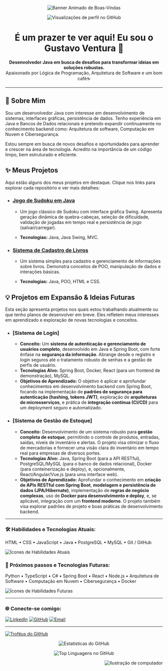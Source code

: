 <p align="center">
  <img src="https://i.redd.it/z5useo7ajpfe1.gif" alt="Banner Animado de Boas-Vindas" />
</p>

<p align="center">
  <img src="https://komarev.com/ghpvc/?username=Gtvnv&label=Visualizações&color=0e75b6&style=flat-square" alt="Visualizações de perfil no GitHub" />
</p>

<h1 align="center">É um prazer te ver aqui! Eu sou o Gustavo Ventura 🚀</h1>

<p align="center">
  <b>Desenvolvedor Java em busca de desafios para transformar ideias em soluções robustas.</b><br>
  Apaixonado por Lógica de Programação, Arquitetura de Software e um bom café☕️
</p>

---

## 🚀 Sobre Mim

Sou um desenvolvedor Java com interesse em desenvolvimento de sistemas, interfaces gráficas, persistência de dados. Tenho experiência em Java e Bancos de Dados relacionais e pretendo expandir continuamente no conhecimento backend como: Arquitetura de software, Computação em Nuvem e Cibersegurança.

Estou sempre em busca de novos desafios e oportunidades para aprender e crescer na área de tecnologia. Acredito na importância de um código limpo, bem estruturado e eficiente.

## ✨ Meus Projetos

Aqui estão alguns dos meus projetos em destaque. Clique nos links para explorar cada repositório e ver mais detalhes:

* ### [Jogo de Sudoku em Java](https://github.com/Gtvnv/sudoku_project)

  * Um jogo clássico de Sudoku com interface gráfica Swing. Apresenta geração dinâmica de quebra-cabeças, seleção de dificuldade, validação de jogadas em tempo real e persistência de jogo (salvar/carregar).

  * **Tecnologias:** Java, Java Swing, MVC.

* ### [Sistema de Cadastro de Livros](https://github.com/Gtvnv/CadastrarLivros)

  * Um sistema simples para cadastro e gerenciamento de informações sobre livros. Demonstra conceitos de POO, manipulação de dados e interações básicas.

  * **Tecnologias:** Java, POO, HTML e CSS.

## 💡 Projetos em Expansão & Ideias Futuras

Esta seção apresenta projetos nos quais estou trabalhando atualmente ou que tenho planos de desenvolver em breve. Eles refletem meus interesses em aprendizado e exploração de novas tecnologias e conceitos.

* ### [Sistema de Login]
    * **Conceito:** Um **sistema de autenticação e gerenciamento de usuários completo**, desenvolvido em Java e Spring Boot, com forte ênfase na **segurança da informação**. Abrange desde o registro e login seguros até o tratamento robusto de senhas e a gestão de perfis de usuário.
    * **Tecnologias Alvo:** Spring Boot, Docker, React (para um frontend de demonstração), MySQL.
    * **Objetivos de Aprendizado:** O objetivo é aplicar e aprofundar conhecimentos em desenvolvimento backend com Spring Boot, focando na implementação de **padrões de segurança para autenticação (hashing, tokens JWT)**, exploração de **arquiteturas de microsserviços**, e prática de **integração contínua (CI/CD)** para um deployment seguro e automatizado.

* ### [Sistema de Gestão de Estoque]
    * **Conceito:** Desenvolvimento de um sistema robusto para **gestão completa de estoque**, permitindo o controle de produtos, entradas, saídas, níveis de inventário e alertas. O projeto visa otimizar o fluxo de mercadorias e fornecer uma visão clara do inventário em tempo real para empresas de diversos portes.
    * **Tecnologias Alvo:** Java, Spring Boot (para a API RESTful), PostgreSQL/MySQL (para o banco de dados relacional), Docker (para conteinerização e deploy), e, opcionalmente, React/Angular/Vue.js (para uma interface web).
    * **Objetivos de Aprendizado:** Aprofundar o conhecimento em **criação de APIs RESTful com Spring Boot**, **modelagem e persistência de dados (JPA/Hibernate)**, implementação de **regras de negócio complexas**, uso de **Docker para desenvolvimento e deploy**, e, se aplicável, integração com um **frontend moderno**. O projeto também visa explorar padrões de projeto e boas práticas de desenvolvimento backend.


---

### 🛠️ Habilidades e Tecnologias Atuais:

HTML • CSS • JavaScript • Java • PostgreSQL • MySQL • Git / GitHub

<p align="left"> <img src="https://skillicons.dev/icons?i=html,css,js,java,postgres,mysql,git,github" alt="Ícones de Habilidades Atuais" /> </p>

### 🎯 Próximos passos e Tecnologias Futuras:

Python • TypeScript • C# • Spring Boot • React • Node.js • Arquitetura de Software • Computação em Nuvem • Cibersegurança • Docker

<p align="left"> <img src="https://skillicons.dev/icons?i=python,ts,cs,spring,react,nodejs,docker,linux" alt="Ícones de Habilidades Futuras" /> </p>

---

### 🌐 Conecte-se comigo:

<p align="left">
  <a href="https://www.linkedin.com/in/gtvnv/" target="_blank">
    <img src="https://skillicons.dev/icons?i=linkedin" alt="LinkedIn" /></a>
  <a href="https://github.com/Gtvnv" target="_blank">
    <img src="https://skillicons.dev/icons?i=github" alt="GitHub" /></a>
  <a href="mailto:gutsman1235@gmail.com" target="_blank">
    <img src="https://img.shields.io/badge/Email-D14836?style=for-the-badge&logo=gmail&logoColor=white" alt="Email" /></a>
</p>

---

<p align="left"> <a href="https://github.com/ryo-ma/github-profile-trophy"><img src="https://github-profile-trophy.vercel.app/?username=Gtvnv" alt="Troféus do GitHub" /></a> </p>

<p align="center"> <img src="https://github-readme-stats.vercel.app/api?username=Gtvnv&show_icons=true&locale=en" alt="Estatísticas do GitHub" /></p>
<p align="center"><img src="https://github-readme-stats.vercel.app/api/top-langs?username=Gtvnv&show_icons=true&locale=en&layout=compact" alt="Top Linguagens no GitHub" /></p>

<p align="right"><img src="https://raw.githubusercontent.com/MicaelliMedeiros/micaellimedeiros/master/image/computer-illustration.png" alt="Ilustração de computador"> </p>
